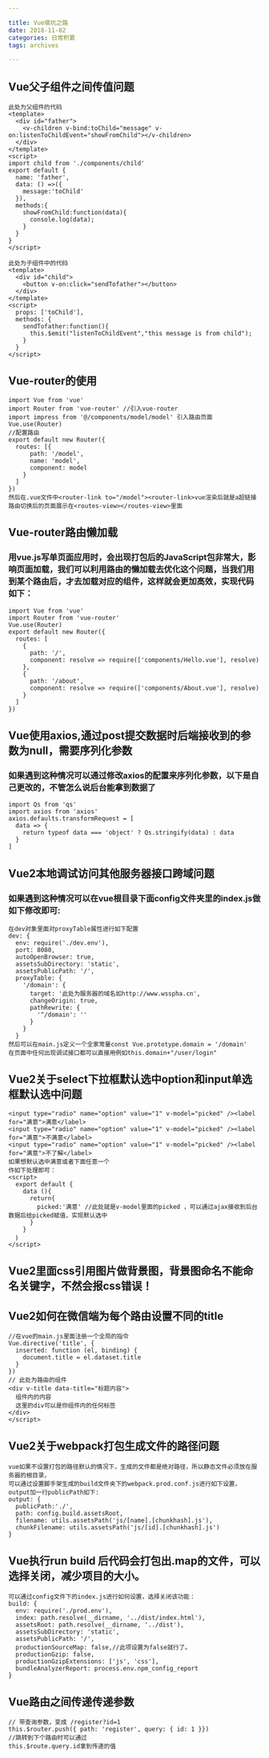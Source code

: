 ```yaml
---

title: Vue填坑之路
date: 2018-11-02
categories: 日常积累
tags: archives

---
```

## Vue父子组件之间传值问题
<!--more-->
```
此处为父组件的代码
<template>
  <div id="father">
    <v-children v-bind:toChild="message" v-on:listenToChildEvent="showFromChild"></v-children>
  </div>
</template>
<script>
import child from './components/child'
export default {
  name: 'father',
  data: () =>({
    message:'toChild'
  }),
  methods:{
    showFromChild:function(data){
      console.log(data);
    }
  }
}
</script>
```
```
此处为子组件中的代码
<template>
  <div id="child">
    <button v-on:click="sendTofather"></button>
  </div>
</template>
<script>
  props: ['toChild'],
  methods: {
    sendTofather:function(){
      this.$emit("listenToChildEvent","this message is from child");
    }
  }
</script>
```
## Vue-router的使用
```
import Vue from 'vue'
import Router from 'vue-router' //引入vue-router
import impress from '@/components/model/model' 引入路由页面
Vue.use(Router)
//配置路由
export default new Router({
  routes: [{
      path: '/model',
      name: 'model',
      component: model
    }
  ]
})
然后在.vue文件中<router-link to="/model"><router-link>vue渲染后就是a超链接
路由切换后的页面展示在<routes-view></routes-view>里面
```
## Vue-router路由懒加载
### 用vue.js写单页面应用时，会出现打包后的JavaScript包非常大，影响页面加载，我们可以利用路由的懒加载去优化这个问题，当我们用到某个路由后，才去加载对应的组件，这样就会更加高效，实现代码如下：
```
import Vue from 'vue'
import Router from 'vue-router'
Vue.use(Router)
export default new Router({
  routes: [
    {
      path: '/',
      component: resolve => require(['components/Hello.vue'], resolve)
    },
    {
      path: '/about',
      component: resolve => require(['components/About.vue'], resolve)
    }
  ]
})
```
## Vue使用axios,通过post提交数据时后端接收到的参数为null，需要序列化参数
### 如果遇到这种情况可以通过修改axios的配置来序列化参数，以下是自己更改的，不管怎么说后台能拿到数据了
```
import Qs from 'qs'
import axios from 'axios'
axios.defaults.transformRequest = [
  data => {
    return typeof data === 'object' ? Qs.stringify(data) : data
  }
]
```
## Vue2本地调试访问其他服务器接口跨域问题
### 如果遇到这种情况可以在vue根目录下面config文件夹里的index.js做如下修改即可:
```
在dev对象里面对proxyTable属性进行如下配置
dev: {
  env: require('./dev.env'),
  port: 8080,
  autoOpenBrowser: true,
  assetsSubDirectory: 'static',
  assetsPublicPath: '/',
  proxyTable: {
    '/domain': {
      target: '此处为服务器的域名如http://www.wsspha.cn',
      changeOrigin: true,
      pathRewrite: {
        '^/domain': ''
      }
    }
  }
然后可以在main.js定义一个全家常量const Vue.prototype.domain = '/domain'
在页面中任何出现调试接口都可以直接用例如this.domain+"/user/login"
```
## Vue2关于select下拉框默认选中option和input单选框默认选中问题
```
<input type="radio" name="option" value="1" v-model="picked" /><label for="满意">满意</label>
<input type="radio" name="option" value="1" v-model="picked" /><label for="满意">不满意</label>
<input type="radio" name="option" value="1" v-model="picked" /><label for="满意">不了解</label>
如果想默认选中满意或者下面任意一个
作如下处理即可：
<script>
  export default {
    data (){
      return{
        picked:'满意' //此处就是v-model里面的picked ，可以通过ajax接收到后台数据后给picked赋值，实现默认选中
      }
    }
  ｝
</script>
```
## Vue2里面css引用图片做背景图，背景图命名不能命名关键字，不然会报css错误！
## Vue2如何在微信端为每个路由设置不同的title
```
//在vue的main.js里面注册一个全局的指令
Vue.directive('title', {
  inserted: function (el, binding) {
    document.title = el.dataset.title
  }
})
// 此处为路由的组件
<div v-title data-title="标题内容">
  组件内的内容
  这里的div可以是你组件内的任何标签
</div>
</script>
```
## Vue2关于webpack打包生成文件的路径问题
```
vue如果不设置打包的路径默认的情况下，生成的文件都是绝对路径，所以静态文件必须放在服务器的根目录，
可以通过设置脚手架生成的build文件夹下的webpack.prod.conf.js进行如下设置，output加一行publicPath如下:
output: {
  publicPath:'./',
  path: config.build.assetsRoot,
  filename: utils.assetsPath('js/[name].[chunkhash].js'),
  chunkFilename: utils.assetsPath('js/[id].[chunkhash].js')
}
```
## Vue执行run build 后代码会打包出.map的文件，可以选择关闭，减少项目的大小。
```
可以通过config文件下的index.js进行如何设置，选择关闭该功能：
build: {
  env: require('./prod.env'),
  index: path.resolve(__dirname, '../dist/index.html'),
  assetsRoot: path.resolve(__dirname, '../dist'),
  assetsSubDirectory: 'static',
  assetsPublicPath: '/',
  productionSourceMap: false,//此项设置为false就行了。
  productionGzip: false,
  productionGzipExtensions: ['js', 'css'],
  bundleAnalyzerReport: process.env.npm_config_report
}
```
## Vue路由之间传递传递参数
```
// 带查询参数，变成 /register?id=1
this.$router.push({ path: 'register', query: { id: 1 }})
//跳转到下个路由时可以通过
this.$route.query.id拿到传递的值
```